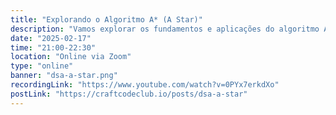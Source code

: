 ```yaml
---
title: "Explorando o Algoritmo A* (A Star)"
description: "Vamos explorar os fundamentos e aplicações do algoritmo A* (A Star), uma técnica heurística eficiente amplamente utilizada para encontrar caminhos mínimos em grafos. Descubra como ele combina busca de custo uniforme e heurísticas para resolver problemas de forma otimizada."
date: "2025-02-17"
time: "21:00-22:30"
location: "Online via Zoom"
type: "online"
banner: "dsa-a-star.png"
recordingLink: "https://www.youtube.com/watch?v=0PYx7erkdXo"
postLink: "https://craftcodeclub.io/posts/dsa-a-star"
---
```

